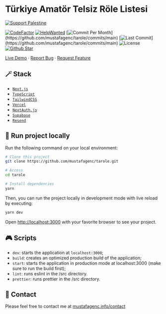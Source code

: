 # Türkiye Amatör Telsiz Röle Listesi

[![Support Palestine](https://raw.githubusercontent.com/Safouene1/support-palestine-banner/master/banner-support.svg)](https://github.com/Safouene1/support-palestine-banner/blob/master/Markdown-pages/Support.md)

[![CodeFactor](https://www.codefactor.io/repository/github/mustafagenc/tarole/badge)](https://www.codefactor.io/repository/github/mustafagenc/tarole) [![HelpWanted](https://img.shields.io/badge/Help%20Wanted-Contribute-blue)](https://github.com/mustafagenc/tarole/issues?q=is:issue+is:open+label:%22%F0%9F%99%8B%F0%9F%8F%BB%E2%80%8D%E2%99%82%EF%B8%8Fhelp+wanted%22) [![Commit Per Month](https://img.shields.io/github/commit-activity/m/mustafagenc/tarole?)](https://github.com/mustafagenc/tarole/commits/main) [![Last Commit](https://img.shields.io/github/last-commit/mustafagenc/tarole?)](https://github.com/mustafagenc/tarole/commits/main) ![License](https://img.shields.io/github/license/mustafagenc/tarole?label=License) [![Github Star](https://img.shields.io/github/stars/mustafagenc/tarole)](https://github.com/mustafagenc/tarole/stargazers)

[Live Demo](https://tarole.vercel.app) ·
[Report Bug](https://github.com/mustafagenc/tarole/issues) ·
[Request Feature](https://github.com/mustafagenc/tarole/issues)

## 🪄 Stack

- [`Next.js`](https://nextjs.org/)
- [`TypeScript`](https://www.typescriptlang.org/)
- [`TailwindCSS`](https://tailwindcss.com/)
- [`Vercel`](https://vercel.com/)
- [`NextAuth.js`](https://next-auth.js.org/)
- [`Supabase`](https://supabase.com/)
- [`Resend`](https://resend.com/)

## 🏁 Run project locally

Run the following command on your local environment:

```bash
# Clone this project
git clone https://github.com/mustafagenc/tarole.git

# Access
cd tarole

# Install dependencies
yarn
```

Then, you can run the project locally in development mode with live reload by executing:

```bash
yarn dev
```

Open [http://localhost:3000](http://localhost:3000) with your favorite browser to see your project.

## 🎮 Scripts

- `dev`: starts the application at `localhost:3000`;
- `build`: creates an optimized production build of the application;
- `start`: starts the application in production mode at localhost:3000 (make sure to run the build first);
- `lint`: runs eslint in the /src directory.
- `prettier`: runs prettier in the /src directory.

## 💬 Contact

Please feel free to contact me at [mustafagenc.info/contact](https://mustafagenc.info/contact)
